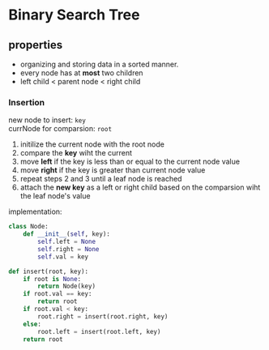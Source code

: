 # Binary Search Tree

## properties
- organizing and storing data in a sorted manner.
- every node has at **most** two children
- left child < parent node < right child

### Insertion
new node to insert: ```key```\
currNode for comparsion: ```root```
1. initilize the current node with the root node
2. compare the **key** wiht the current
3. move **left** if the key is less than or equal to the current node value
4. move **right** if the key is greater than current node value
5. repeat steps 2 and 3 until a leaf node is reached
6. attach the **new key** as a left or right child based on the comparsion wiht the leaf node's value

implementation:
```python
class Node:
    def __init__(self, key):
        self.left = None
        self.right = None
        self.val = key

def insert(root, key):
    if root is None:
        return Node(key)
    if root.val == key:
        return root
    if root.val < key:
        root.right = insert(root.right, key)
    else:
        root.left = insert(root.left, key)
    return root



```
